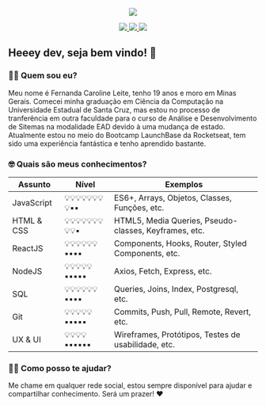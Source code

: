 <p align="center">
  <img src="https://user-images.githubusercontent.com/48728541/87235313-22481b00-c3b1-11ea-92aa-d40a5dd99522.png" />
</p>

<p align="center">
  <a href="https://github.com/Fekleite" alt="GitHub">
    <img src="https://img.shields.io/badge/-GitHub-000?style=flat-square&logo=Github&logoColor=white" />
  </a>
  <a href="https://www.linkedin.com/in/fcleite19/" alt="LinkedIn">
    <img src="https://img.shields.io/badge/-LinkedIn-blue?style=flat-square&logo=Linkedin&logoColor=white" />
  </a>
  <a href="mailto:dev.fernandaleite@gmail.com" alt="Gmail">
    <img src="https://img.shields.io/badge/-Gmail-D54B3D?style=flat-square&logo=Gmail&logoColor=white" />
  </a>
</p>

<h2> Heeey dev, seja bem vindo! 👋</h2>

<h3> 👩‍💻 Quem sou eu? </h3>

Meu nome é Fernanda Caroline Leite, tenho 19 anos e moro em Minas Gerais. Comecei minha graduação em Ciência da Computação na Universidade Estadual de Santa Cruz, mas estou no processo de tranferência em outra faculdade para o curso de Análise e Desenvolvimento de Sitemas na modalidade EAD devido à uma mudança de estado. Atualmente estou no meio do Bootcamp LaunchBase da Rocketseat, tem sido uma experiência fantástica e tenho aprendido bastante.

<h3> 🤓 Quais são meus conhecimentos? </h3>

|Assunto     | Nível              | Exemplos                     |
|------------|--------------------|------------------------------|
|JavaScript  |💡💡💡💡💡💡💡💡▪️▪️| ES6+, Arrays, Objetos, Classes, Funções, etc.|
|HTML & CSS  |💡💡💡💡💡💡💡💡💡▪️| HTML5, Media Queries, Pseudo-classes, Keyframes, etc.|
|ReactJS     |💡💡💡💡💡💡▪️▪️▪️▪️| Components, Hooks, Router, Styled Components, etc.|
|NodeJS      |💡💡💡💡💡▪️▪️▪️▪️▪️| Axios, Fetch, Express, etc.|
|SQL         |💡💡💡💡💡💡▪️▪️▪️▪️| Queries, Joins, Index, Postgresql, etc.|
|Git         |💡💡💡💡💡▪️▪️▪️▪️▪️| Commits, Push, Pull, Remote, Revert, etc.|
|UX & UI     |💡💡💡💡▪️▪️▪️▪️▪️▪️| Wireframes, Protótipos, Testes de usabilidade, etc.|

<h3> 💁🏻 Como posso te ajudar? </h3>

Me chame em qualquer rede social, estou sempre disponível para ajudar e compartilhar conhecimento. Será um prazer! ❤️
